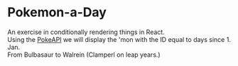 # Pokemon-a-Day
An exercise in conditionally rendering things in React. \
Using the [PokeAPI](https://pokeapi.co/docs/v2) we will display the 'mon with the ID equal to days since 1. Jan. \
From Bulbasaur to Walrein (Clamperl on leap years.)
